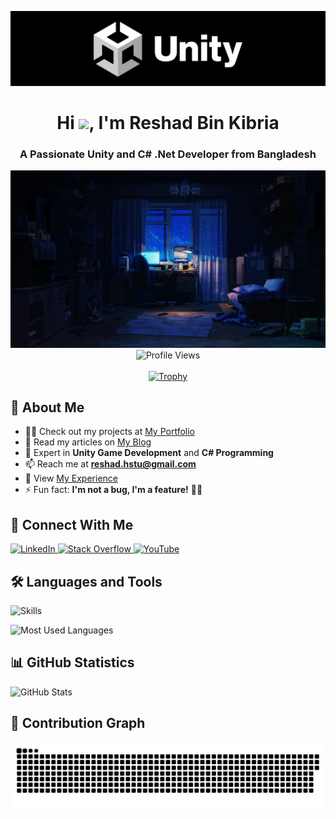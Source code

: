 [![MasterHead](https://github.com/reshadhstu/reshadhstu/blob/main/my_banner.png?raw=true)](https://github.com/reshadhstu)

<div align="center">
  <h1>Hi <img src="https://media.giphy.com/media/hvRJCLFzcasrR4ia7z/giphy.gif" width="30">, I'm Reshad Bin Kibria</h1>
  <h3>A Passionate Unity and C# .Net Developer from Bangladesh</h3>
</div>

<div align="center">
  <img src="https://github.com/reshadhstu/reshadhstu/blob/main/my.gif?raw=true" alt="Game Developer" width="600">
  <br>
  <img src="https://komarev.com/ghpvc/?username=reshadhstu&label=Profile%20views&color=0e75b6&style=flat" alt="Profile Views">
</div>

<br>

<div align="center">
  <a href="https://github.com/ryo-ma/github-profile-trophy">
    <img src="https://github-profile-trophy.vercel.app/?username=reshadhstu&theme=transparent&margin-w=15&margin-h=15&column=4" alt="Trophy"/>
  </a>
</div>

<div align="left">

## 🚀 About Me
- 👨‍💻 Check out my projects at [My Portfolio](https://reshadhstu.wixsite.com/portfolio/projects)
- 📝 Read my articles on [My Blog](https://reshadhstu.wixsite.com/portfolio/my-blog)
- 💬 Expert in **Unity Game Development** and **C# Programming**
- 📫 Reach me at **reshad.hstu@gmail.com**
- 📄 View [My Experience](https://reshadhstu.wixsite.com/portfolio/experience)
- ⚡ Fun fact: **I'm not a bug, I'm a feature!** 🐛✨

## 🤝 Connect With Me
<p>
  <a href="https://linkedin.com/in/reshadhstu" target="_blank">
    <img src="https://img.shields.io/badge/LinkedIn-0077B5?style=for-the-badge&logo=linkedin&logoColor=white" alt="LinkedIn"/>
  </a>
  <a href="https://stackoverflow.com/users/3051198/reshad" target="_blank">
    <img src="https://img.shields.io/badge/Stack_Overflow-FE7A16?style=for-the-badge&logo=stack-overflow&logoColor=white" alt="Stack Overflow"/>
  </a>
  <a href="https://www.youtube.com/c/alienideinteractive/channels" target="_blank">
    <img src="https://img.shields.io/badge/YouTube-FF0000?style=for-the-badge&logo=youtube&logoColor=white" alt="YouTube"/>
  </a>
</p>

## 🛠️ Languages and Tools
<p>
  <img src="https://skillicons.dev/icons?i=unity,blender,cs,python,js" alt="Skills"/>
</p>

<p>
  <img src="https://github-readme-stats-iota-two-24.vercel.app/api/top-langs?username=reshadhstu&count_private=true&theme=transparent&show_icons=true&locale=en&layout=compact" alt="Most Used Languages" />
</p>

## 📊 GitHub Statistics
<p>
  <img src="https://github-readme-stats-iota-two-24.vercel.app/api?username=reshadhstu&count_private=true&theme=transparent&hide_border=true&stroke=f53b3b&show_icons=true&locale=en" alt="GitHub Stats" />
</p>

## 🐍 Contribution Graph
<picture>
  <source media="(prefers-color-scheme: dark)" srcset="https://raw.githubusercontent.com/reshadhstu/reshadhstu/output/github-contribution-grid-snake-dark.svg"/>
  <source media="(prefers-color-scheme: light)" srcset="https://raw.githubusercontent.com/reshadhstu/reshadhstu/output/github-contribution-grid-snake.svg"/>
  <img alt="github-snake" src="https://raw.githubusercontent.com/reshadhstu/reshadhstu/output/github-contribution-grid-snake.svg"/>
</picture>
</div>
